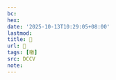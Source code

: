 ```yaml
---
bc:
hex:
date: '2025-10-13T10:29:05+08:00'
lastmod:
title: 􂪉
url: 􂪉
tags: [噭]
src: DCCV
note:
---
```

